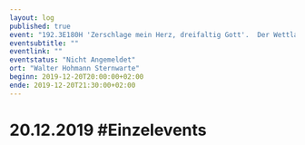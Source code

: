 ```yaml
---
layout: log
published: true
event: "192.3E180H 'Zerschlage mein Herz, dreifaltig Gott'.  Der Wettlauf zur Atombombe"
eventsubtitle: ""
eventlink: ""
eventstatus: "Nicht Angemeldet"
ort: "Walter Hohmann Sternwarte"
beginn: 2019-12-20T20:00:00+02:00
ende: 2019-12-20T21:30:00+02:00
---
```


# 20.12.2019 #Einzelevents
